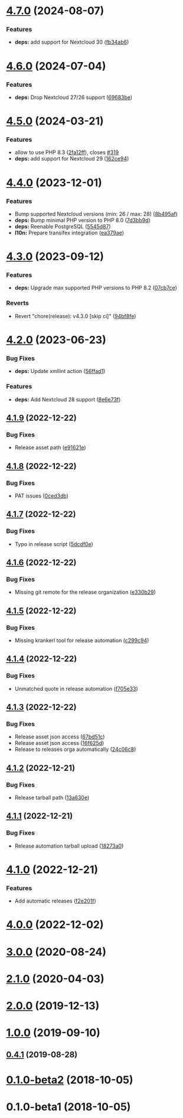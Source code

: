 # [4.7.0](https://github.com/ChristophWurst/twofactor_admin/compare/v4.6.0...v4.7.0) (2024-08-07)


### Features

* **deps:** add support for Nextcloud 30 ([fb34ab6](https://github.com/ChristophWurst/twofactor_admin/commit/fb34ab642b8f5a30d306a0feb40f507ba66d383e))



# [4.6.0](https://github.com/ChristophWurst/twofactor_admin/compare/v4.5.0...v4.6.0) (2024-07-04)


### Features

* **deps:** Drop Nextcloud 27/26 support ([69683be](https://github.com/ChristophWurst/twofactor_admin/commit/69683be68b40eed1573264585fee97d8acea1ce8))



# [4.5.0](https://github.com/ChristophWurst/twofactor_admin/compare/v4.4.0...v4.5.0) (2024-03-21)


### Features

* allow to use PHP 8.3 ([2fa12ff](https://github.com/ChristophWurst/twofactor_admin/commit/2fa12ff10aa7810529f263865c4983c3a427738a)), closes [#319](https://github.com/ChristophWurst/twofactor_admin/issues/319)
* **deps:** add support for Nextcloud 29 ([162ce94](https://github.com/ChristophWurst/twofactor_admin/commit/162ce9482813cb9d808a038d0c2ead02d8a57ddf))



# [4.4.0](https://github.com/ChristophWurst/twofactor_admin/compare/v4.3.0...v4.4.0) (2023-12-01)


### Features

* Bump supported Nextcloud versions (min: 26 / max: 28) ([8b495af](https://github.com/ChristophWurst/twofactor_admin/commit/8b495afbb7d6b8bc83d1e130f51f130c24fb33a5))
* **deps:** Bump minimal PHP version to PHP 8.0 ([7d3bb9d](https://github.com/ChristophWurst/twofactor_admin/commit/7d3bb9d15c8b2b498256d2d251a0f9869d6fb8a7))
* **deps:** Reenable PostgreSQL ([5545d87](https://github.com/ChristophWurst/twofactor_admin/commit/5545d87c7a9c055e534f8eb917e4bf09a7fb4923))
* **l10n:** Prepare transifex integration ([ea379ae](https://github.com/ChristophWurst/twofactor_admin/commit/ea379ae58a306a9105afa00bc67d0683178d529c))



# [4.3.0](https://github.com/ChristophWurst/twofactor_admin/compare/v4.2.0...v4.3.0) (2023-09-12)


### Features

* **deps:** Upgrade max supported PHP versions to PHP 8.2 ([07cb7ce](https://github.com/ChristophWurst/twofactor_admin/commit/07cb7cec1709bed30290dd829f5ea185173c9077))


### Reverts

* Revert "chore(release): v4.3.0 [skip ci]" ([94bf8fe](https://github.com/ChristophWurst/twofactor_admin/commit/94bf8fee5882aa5756c9617f2993128e00c50657))



# [4.2.0](https://github.com/ChristophWurst/twofactor_admin/compare/v4.1.9...v4.2.0) (2023-06-23)


### Bug Fixes

* **deps:** Update xmllint action ([56ffad1](https://github.com/ChristophWurst/twofactor_admin/commit/56ffad17397374e6ab8ad0a6a636f995ebff6b9f))


### Features

* **deps:** Add Nextcloud 28 support ([8e6e73f](https://github.com/ChristophWurst/twofactor_admin/commit/8e6e73f7e2f0f1e28eb14decaa0c2d125845743a))



## [4.1.9](https://github.com/ChristophWurst/twofactor_admin/compare/v4.1.8...v4.1.9) (2022-12-22)


### Bug Fixes

* Release asset path ([e91621e](https://github.com/ChristophWurst/twofactor_admin/commit/e91621e489e596f8f3367c7433a63a52d631ee06))



## [4.1.8](https://github.com/ChristophWurst/twofactor_admin/compare/v4.1.7...v4.1.8) (2022-12-22)


### Bug Fixes

* PAT issues ([0ced3db](https://github.com/ChristophWurst/twofactor_admin/commit/0ced3db5eb213f93566e07304f612c08a1d11fd3))



## [4.1.7](https://github.com/ChristophWurst/twofactor_admin/compare/v4.1.6...v4.1.7) (2022-12-22)


### Bug Fixes

* Typo in release script ([5dcdf0e](https://github.com/ChristophWurst/twofactor_admin/commit/5dcdf0e41943353b09a2f3128c6064d3c245a245))



## [4.1.6](https://github.com/ChristophWurst/twofactor_admin/compare/v4.1.5...v4.1.6) (2022-12-22)


### Bug Fixes

* Missing git remote for the release organization ([e330b29](https://github.com/ChristophWurst/twofactor_admin/commit/e330b299aadf23b45740753c9a88a21d473a651a))



## [4.1.5](https://github.com/ChristophWurst/twofactor_admin/compare/v4.1.4...v4.1.5) (2022-12-22)


### Bug Fixes

* Missing krankerl tool for release automation ([c299c94](https://github.com/ChristophWurst/twofactor_admin/commit/c299c94a621745d7e0ef4c0082a542a2fccbdf90))



## [4.1.4](https://github.com/ChristophWurst/twofactor_admin/compare/v4.1.3...v4.1.4) (2022-12-22)


### Bug Fixes

* Unmatched quote in release automation ([f705e33](https://github.com/ChristophWurst/twofactor_admin/commit/f705e330bfedc670bbba54535f9bf4f8a3c3a238))



## [4.1.3](https://github.com/ChristophWurst/twofactor_admin/compare/v4.1.2...v4.1.3) (2022-12-22)


### Bug Fixes

* Release asset json access ([67bd51c](https://github.com/ChristophWurst/twofactor_admin/commit/67bd51ca08bf6419fc8e7586e6614d41fd460f05))
* Release asset json access ([16f625d](https://github.com/ChristophWurst/twofactor_admin/commit/16f625d56448a234d803e79745a382b00cac46b0))
* Release to releases orga automatically ([24c06c8](https://github.com/ChristophWurst/twofactor_admin/commit/24c06c8c132977fbb5b8880e6e27e59a5e8003bc))



## [4.1.2](https://github.com/ChristophWurst/twofactor_admin/compare/v4.1.1...v4.1.2) (2022-12-21)


### Bug Fixes

* Release tarball path ([13a630e](https://github.com/ChristophWurst/twofactor_admin/commit/13a630ef435d1eb56922a64b75939f03dcafb9b5))



## [4.1.1](https://github.com/ChristophWurst/twofactor_admin/compare/v4.1.0...v4.1.1) (2022-12-21)


### Bug Fixes

* Release automation tarball upload ([18273a0](https://github.com/ChristophWurst/twofactor_admin/commit/18273a031dc3b8ac84d0427175e939e3a9b0b8d9))



# [4.1.0](https://github.com/ChristophWurst/twofactor_admin/compare/v4.0.0...v4.1.0) (2022-12-21)


### Features

* Add automatic releases ([f2e201f](https://github.com/ChristophWurst/twofactor_admin/commit/f2e201f9fd0eb38fae8e825d069fc5590ac5713a))



# [4.0.0](https://github.com/ChristophWurst/twofactor_admin/compare/v3.2.0...v4.0.0) (2022-12-02)



# [3.0.0](https://github.com/ChristophWurst/twofactor_admin/compare/v2.1.0...v3.0.0) (2020-08-24)



# [2.1.0](https://github.com/ChristophWurst/twofactor_admin/compare/v2.0.0...v2.1.0) (2020-04-03)



# [2.0.0](https://github.com/ChristophWurst/twofactor_admin/compare/v1.0.0...v2.0.0) (2019-12-13)



# [1.0.0](https://github.com/ChristophWurst/twofactor_admin/compare/v0.4.1...v1.0.0) (2019-09-10)



## [0.4.1](https://github.com/ChristophWurst/twofactor_admin/compare/v0.4.0...v0.4.1) (2019-08-28)



# [0.1.0-beta2](https://github.com/ChristophWurst/twofactor_admin/compare/v0.1.0-beta1...v0.1.0-beta2) (2018-10-05)



# 0.1.0-beta1 (2018-10-05)



